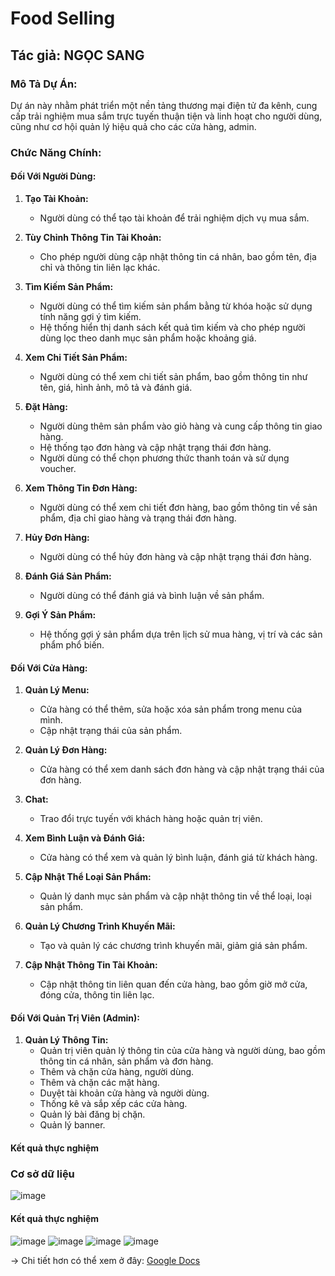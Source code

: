 # Food Selling

## Tác giả: NGỌC SANG

### Mô Tả Dự Án:

Dự án này nhằm phát triển một nền tảng thương mại điện tử đa kênh, cung cấp trải nghiệm mua sắm trực tuyến thuận tiện và linh hoạt cho người dùng, cũng như cơ hội quản lý hiệu quả cho các cửa hàng, admin.

### Chức Năng Chính:

#### Đối Với Người Dùng:
1. **Tạo Tài Khoản:**
   - Người dùng có thể tạo tài khoản để trải nghiệm dịch vụ mua sắm.
   
2. **Tùy Chỉnh Thông Tin Tài Khoản:**
   - Cho phép người dùng cập nhật thông tin cá nhân, bao gồm tên, địa chỉ và thông tin liên lạc khác.

3. **Tìm Kiếm Sản Phẩm:**
   - Người dùng có thể tìm kiếm sản phẩm bằng từ khóa hoặc sử dụng tính năng gợi ý tìm kiếm.
   - Hệ thống hiển thị danh sách kết quả tìm kiếm và cho phép người dùng lọc theo danh mục sản phẩm hoặc khoảng giá.

4. **Xem Chi Tiết Sản Phẩm:**
   - Người dùng có thể xem chi tiết sản phẩm, bao gồm thông tin như tên, giá, hình ảnh, mô tả và đánh giá.

5. **Đặt Hàng:**
   - Người dùng thêm sản phẩm vào giỏ hàng và cung cấp thông tin giao hàng.
   - Hệ thống tạo đơn hàng và cập nhật trạng thái đơn hàng.
   - Người dùng có thể chọn phương thức thanh toán và sử dụng voucher.

6. **Xem Thông Tin Đơn Hàng:**
   - Người dùng có thể xem chi tiết đơn hàng, bao gồm thông tin về sản phẩm, địa chỉ giao hàng và trạng thái đơn hàng.

7. **Hủy Đơn Hàng:**
   - Người dùng có thể hủy đơn hàng và cập nhật trạng thái đơn hàng.

8. **Đánh Giá Sản Phẩm:**
   - Người dùng có thể đánh giá và bình luận về sản phẩm.

9. **Gợi Ý Sản Phẩm:**
   - Hệ thống gợi ý sản phẩm dựa trên lịch sử mua hàng, vị trí và các sản phẩm phổ biến.

#### Đối Với Cửa Hàng:

1. **Quản Lý Menu:**
   - Cửa hàng có thể thêm, sửa hoặc xóa sản phẩm trong menu của mình.
   - Cập nhật trạng thái của sản phẩm.

2. **Quản Lý Đơn Hàng:**
   - Cửa hàng có thể xem danh sách đơn hàng và cập nhật trạng thái của đơn hàng.

3. **Chat:**
   - Trao đổi trực tuyến với khách hàng hoặc quản trị viên.

4. **Xem Bình Luận và Đánh Giá:**
   - Cửa hàng có thể xem và quản lý bình luận, đánh giá từ khách hàng.

5. **Cập Nhật Thể Loại Sản Phẩm:**
   - Quản lý danh mục sản phẩm và cập nhật thông tin về thể loại, loại sản phẩm.

6. **Quản Lý Chương Trình Khuyến Mãi:**
   - Tạo và quản lý các chương trình khuyến mãi, giảm giá sản phẩm.

7. **Cập Nhật Thông Tin Tài Khoản:**
   - Cập nhật thông tin liên quan đến cửa hàng, bao gồm giờ mở cửa, đóng cửa, thông tin liên lạc.

#### Đối Với Quản Trị Viên (Admin):

1. **Quản Lý Thông Tin:**
   - Quản trị viên quản lý thông tin của cửa hàng và người dùng, bao gồm thông tin cá nhân, sản phẩm và đơn hàng.
   - Thêm và chặn cửa hàng, người dùng.
   - Thêm và chặn các mặt hàng.
   - Duyệt tài khoản cửa hàng và người dùng.
   - Thống kê và sắp xếp các cửa hàng.
   - Quản lý bài đăng bị chặn.
   - Quản lý banner.


#### Kết quả thực nghiệm 
### Cơ sở dữ liệu 
![image](https://github.com/Sangundev/DACS/assets/99321687/694a977e-9231-43df-b551-d2e6e207330e)
#### Kết quả thực nghiệm 
![image](https://github.com/Sangundev/DACS/assets/99321687/a5a6f029-4255-4eee-85ee-d15f84f40a20)
![image](https://github.com/Sangundev/DACS/assets/99321687/a2e2f997-624c-4588-93df-c22aa815dcf8)
![image](https://github.com/Sangundev/DACS/assets/99321687/b9d1bf23-fb53-4dd3-b069-3c33e5af1680)
![image](https://github.com/Sangundev/DACS/assets/99321687/2fcdc572-58a1-4456-9f7a-72045ae51dfe)

-> Chi tiết hơn có thể xem ở đây: [Google Docs](https://docs.google.com/document/d/1dOihvpoCszF96kf2uuWJtpEytztchTwd/edit?usp=sharing&ouid=103353651563422340424&rtpof=true&sd=true)
